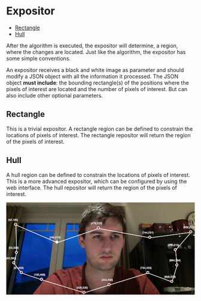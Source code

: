 # Expositor

* [Rectangle](#rectangle)
* [Hull](#hull)

After the algorithm is executed, the expositor will determine, a region, where the changes are located. Just like the algorithm, the expositor has some simple conventions.

An expositor receives a black and white image as parameter and should modify a JSON object with all the information it processed. The JSON object **must include**: the bounding rectangle(s) of the positions where the pixels of interest are located and the number of pixels of interest. But can also include other optional parameters.

<a name="rectangle"></a>
## Rectangle

This is a trivial expositor. A rectangle region can be defined to constrain the locations of pixels of interest. The rectangle repositor will return the region of the pixels of interest.

<a name="hull"></a>
## Hull

A hull region can be defined to constrain the locations of pixels of interest. This is a more advanced expositor, which can be configured by using the web interface. The hull repositor will return the region of the pixels of interest.

![Expositor select hull](8_expositor-select-hull.png)